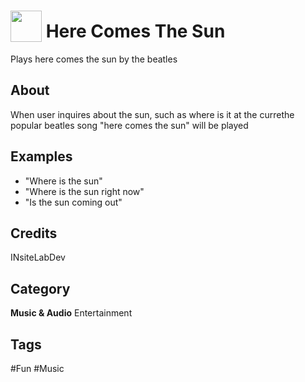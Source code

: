 # <img src="https://raw.githack.com/FortAwesome/Font-Awesome/master/svgs/solid/music.svg" card_color="#000000" width="50" height="50" style="vertical-align:bottom"/> Here Comes The Sun
Plays here comes the sun by the beatles

## About
When user inquires about the sun, such as where is it at the currethe popular beatles song "here comes the sun" will be played

## Examples
* "Where is the sun"
* "Where is the sun right now"
* "Is the sun coming out"

## Credits
INsiteLabDev

## Category
**Music & Audio**
Entertainment

## Tags
#Fun
#Music


